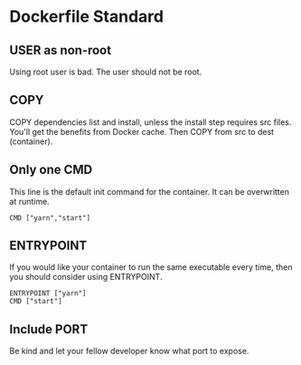 <!-- Space: DOS -->
<!-- Parent: Standards -->

# Dockerfile Standard

## USER as non-root
Using root user is bad. The user should not be root. 

## COPY
COPY dependencies list and install, unless the install step requires src files.
You'll get the benefits from Docker cache. Then COPY from src to dest (container).

## Only one CMD 
This line is the default init command for the container. It can be overwritten at runtime.

```
CMD ["yarn","start"]
```

## ENTRYPOINT
If you would like your container to run the same executable every time, then you should consider using ENTRYPOINT.

```
ENTRYPOINT ["yarn"]
CMD ["start"]
```

## Include PORT
Be kind and let your fellow developer know what port to expose.